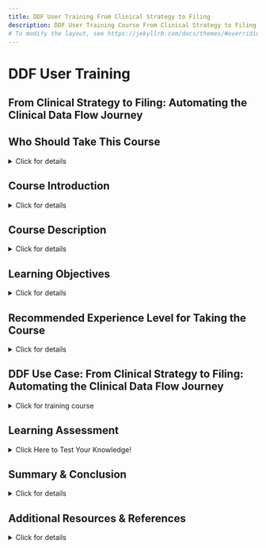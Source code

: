 ```yaml
---
title: DDF User Training From Clinical Strategy to Filing
description: DDF User Training Course From Clinical Strategy to Filing
# To modify the layout, see https://jekyllrb.com/docs/themes/#overriding-theme-defaults
---
```

# DDF User Training
## From Clinical Strategy to Filing: Automating the Clinical Data Flow Journey
<p></p>

## **Who Should Take This Course**
<details>
<summary>Click for details</summary>
<p></p>
This course is designed for anyone involved in the clinical data lifecycle, especially those who contribute to or rely on the Digital Data Flow. 
<p></p>
Whether you're a clinician building a study portfolio, writing content for a marketing authorization submission, supporting data standards, or part of the data transformation and delivery process, this training will help you see how your work connects to the bigger picture. 
<p></p>
It’s ideal for roles across: 
<p></p>
  - Clinical content development 
<p></p>
  - Data standards and governance 
<p></p>
  - Study setup and design 
<p></p>
  - Data transformation and delivery 
<p></p>
  - Regulatory and marketing authorization submission teams 
<p></p> 
Even if you're not hands-on with data every day, understanding how it flows digitally can help you collaborate better cross-functionally and add more value to the process. 
<p></p> 
</details>

## **Course Introduction**
<details>
<summary>Click for details</summary>
<p></p>
This training aims to show clinical study team members their involvement with a clinical data point through the stages from strategy through marketing authorization submission. 
<p></p>
The course introduces the CDISC USDM (Unified Study Definitions Model), a standardized reference architecture that supports the digitization and automation of clinical trial protocols.  While the USDM is one approach, Digital Data Flow can also be achieved using other models. 
<p></p> 
</details>

## **Course Description**
<details>
<summary>Click for details</summary>
<p></p>
In this training course, you’ll see how a clinical data point moves from strategy through to marketing authorization submission —and how every contributor plays a key role in that end-to-end journey. 
<p></p>
The video and downloadable schematic shows the full vision of DDF, highlighting the interdependencies on other roles as we move from clinician portfolio building to submission writing, and how each step is related. 
<p></p> 
</details>

## **Learning Objectives**
<details>
<summary>Click for details</summary>
<p></p>
By the end of this course, learners will be able to:  
<p></p>
- Describe the key stages of the DDF process, from study strategy to marketing authorization submission. 
<p></p>
- Identify the roles involved and interdependencies from portfolio building and writing for submission within the DDF framework. 
<p></p>
- Trace the flow of a clinical data point) through the end-to-end process. 
<p></p>
- Identify where to access additional training and resources for deeper learning.
<p></p> 
</details>

## **Recommended Experience Level for Taking the Course**
<details>
<summary>Click for details</summary>
<p></p>
Before taking this course, learners should have:  
<p></p>
- A basic understanding of clinical trial processes (e.g., study design, data collection, and marketing authorization submission workflows)
<p></p>
- Familiarity with roles such as clinical strategic lead, clinical scientist, medical scientist, medical monitor, medical writer, study designer/builder, data manager, clinical data programmer, statistician, statistical programmer or regulatory strategist, or safety lead.
<p></p>
- A general awareness of clinical data standards (e.g., CDISC, SDTM) is helpful but not required. 
<p></p>
- No technical background needed—this course focuses on concepts and connections, not programming.
<p></p>
<p></p>
Here are some reference videos to learn about DDF.
<p></p> 
-- General Information: <a href="https://www.youtube.com/watch?v=082onW7jhe4">Digital Data Flow Initiative</a>
<p></p> 
-- USDM Information: <a href="">DDF: Unified Study DEfinitions Model (USDM) Overview</a>
<p></p> 
-- SDR Information: <a href="">DDF: Study Definitions Repository (SDR) Reference Implementation Overview</a>
<p></p> 
-- Biomedical Concepts Information: <a href="">DDF: Supporting Automation of Case Report Forms Using Biomedical Concepts</a>
<p></p> 
-- Timepoints Information: <a href="">DDF: TimePoints - Support Protocol Digitization with Complex Timing Components</a>
<p></p> 
-- Benefits Information: <a href="">DDF: Benefits of Digital Data Flow (DDF)</a>
<p></p> 
</details>

## **DDF Use Case: From Clinical Strategy to Filing: Automating the Clinical Data Flow Journey**
<details>
<summary>Click for training course</summary>
<p></p> 
<a href="">
<img src="media\images\overview.png"></a>
<p></p>
</details>
<p></p>

## **Learning Assessment**
<details>
<summary>Click Here to Test Your Knowledge!</summary>
<p></p>
<p></p> 
</details>

## **Summary & Conclusion**
<details>
<summary>Click for details</summary>
<p></p>
You've just completed the training From Clinical Strategy to Filing: Automating the Clinical Data Flow Journey. 
<p></p>
We walked through each key stage, including clinician portfolio building and marketing authorization submission writing.   
<p></p>
You saw how a data point, like a demographic field, flows through various functions—connecting people, processes, systems, and deliverables moving away from the document paradigm, as documents are auto-created from digital data (single source of truth). 
<p></p>
We emphasized the importance of collaboration over working in silos, and how every role plays a part in the bigger picture. With tools like the flow diagram and the USDM structure, you now have a clearer understanding of how data move with purpose and consistency. 
<p></p>
If you’d like to go deeper, additional training and resources are available to build on what you’ve learned.  
<p></p>
Thank you for joining us—and remember: your piece of the puzzle helps power the entire flow. 
<p></p> 
</details>

## **Additional Resources & References**
<details>
<summary>Click for details</summary>
<p></p>
If you’d like to go deeper, additional training and resources are available to build on what you’ve learned.
<p></p>
Please feel free to download the following references.
<p></p> 
<a href="">Interactions with Clinical Data Points map</a>
<p></p> 
<a href="">DDF Persona Infographic</a>
<p></p> 
</details>

